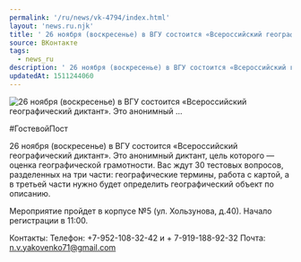 ```yaml
---
permalink: '/ru/news/vk-4794/index.html'
layout: 'news.ru.njk'
title: ' 26 ноября (воскресенье) в ВГУ состоится «Всероссийский географический диктант». Это анонимный …'
source: ВКонтакте
tags:
  - news_ru
description: ' 26 ноября (воскресенье) в ВГУ состоится «Всероссийский географический диктант». Это анонимный …'
updatedAt: 1511244060
---
```

![ 26 ноября (воскресенье) в ВГУ состоится «Всероссийский географический диктант». Это анонимный …](https://sun9-23.userapi.com/impf/c834401/v834401439/30540/8lVNTEs_HeE.jpg?size=1280x800&quality=96&proxy=1&sign=4e0b2259c0b18dc8fe0c243c1736c98b&c_uniq_tag=5oj7U8il6gqICdfSMpH8EOOzY_wlUZp34kSjJOfH-YQ&type=album)

#ГостевойПост

26 ноября (воскресенье) в ВГУ состоится «Всероссийский географический диктант». Это анонимный диктант, цель которого — оценка географической грамотности. Вас ждут 30 тестовых вопросов, разделенных на три части: географические термины, работа с картой, а в третьей части нужно будет определить географический объект по описанию.

Мероприятие пройдет в корпусе №5 (ул. Хользунова, д.40). Начало регистрации в 11:00.

Контакты:
Телефон: +7-952-108-32-42 и + 7-919-188-92-32
Почта: n.v.yakovenko71@gmail.com
